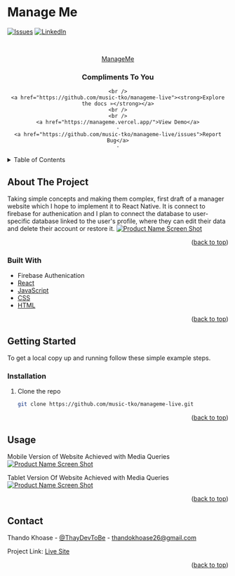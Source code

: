 # Manage Me

<div id="top"></div>

<!-- PROJECT SHIELDS -->
<!--
*** I'm using markdown "reference style" links for readability.
*** Reference links are enclosed in brackets [ ] instead of parentheses ( ).
*** See the bottom of this document for the declaration of the reference variables
*** for contributors-url, forks-url, etc. This is an optional, concise syntax you may use.
*** https://www.markdownguide.org/basic-syntax/#reference-style-links
-->

[![Issues][issues-shield]][issues-url]
[![LinkedIn][linkedin-shield]][linkedin-url]


<!-- PROJECT LOGO -->
<br />
<div align="center">
  <a href="https://github.com/music-tko/manageme-live">
<p> ManageMe </p>  </a>

<h3 align="center">Compliments To You</h3>

  <p align="center">
 
    <br />
    <a href="https://github.com/music-tko/manageme-live"><strong>Explore the docs »</strong></a>
    <br />
    <br />
    <a href="https://manageme.vercel.app/">View Demo</a>
    ·
    <a href="https://github.com/music-tko/manageme-live/issues">Report Bug</a>
    ·
  </p>
</div>



<!-- TABLE OF CONTENTS -->
<details>
  <summary>Table of Contents</summary>
  <ol>
    <li>
      <a href="#about-the-project">About The Project</a>
      <ul>
        <li><a href="#built-with">Built With</a></li>
      </ul>
    </li>
    <li>
      <a href="#getting-started">Getting Started</a>
      <ul>
        <li><a href="#installation">Installation</a></li>
      </ul>
    </li>
    <li><a href="#usage">Usage</a></li>
    <li><a href="#contact">Contact</a></li>
    <li><a href="#acknowledgments">Acknowledgments</a></li>
  </ol>
</details>



<!-- ABOUT THE PROJECT -->
## About The Project
Taking simple concepts and making them complex, first draft of a manager website which I hope to implement it to React Native. It is connect to firebase for authenication and I plan to connect the database to user-specific database linked to the user's profile, where they can edit their data and delete their account or restore it.
[![Product Name Screen Shot][product-screenshot]](https://github.com/music-tko/manageme-live/blob/master/manageme-laptop.png)

<p align="right">(<a href="#top">back to top</a>)</p>



### Built With

* Firebase Authenication
* [React](https://reactjs.org) 
* [JavaScript](https://developer.mozilla.org/en-US/docs/Web/JavaScript)
* [CSS](https://developer.mozilla.org/en-US/docs/Web/CSS)
* [HTML](https://developer.mozilla.org/en-US/docs/Web/HTML)

<p align="right">(<a href="#top">back to top</a>)</p>



<!-- GETTING STARTED -->
## Getting Started

To get a local copy up and running follow these simple example steps.

### Installation

1. Clone the repo
   ```sh
   git clone https://github.com/music-tko/manageme-live.git
   ```


<p align="right">(<a href="#top">back to top</a>)</p>



<!-- USAGE EXAMPLES -->
## Usage

Mobile Version of Website Achieved with Media Queries
[![Product Name Screen Shot][product-mobile]](https://github.com/music-tko/manageme-live/blob/master/manageme-mobile.png)

Tablet Version Of Website Achieved with Media Queries
[![Product Name Screen Shot][product-tablet]](https://github.com/music-tko/manageme-live/blob/master/manageme-tablet.png)

<p align="right">(<a href="#top">back to top</a>)</p>

<!-- CONTACT -->
## Contact

Thando Khoase - [@ThayDevToBe](https://twitter.com/ThayDevToBe) - thandokhoase26@gmail.com

Project Link: [Live Site](https://manageme.vercel.app/)

<p align="right">(<a href="#top">back to top</a>)</p>


<!-- MARKDOWN LINKS & IMAGES -->

[issues-shield]: https://img.shields.io/github/issues/music-tko/manageme-live.svg?style=for-the-badge
[issues-url]: https://github.com/music-tko/manageme-live/issues
[linkedin-shield]: https://img.shields.io/badge/-LinkedIn-black.svg?style=for-the-badge&logo=linkedin&colorB=555
[linkedin-url]: https://linkedin.com/in/thay-khoase026/
[product-screenshot]: https://github.com/music-tko/manageme-live/blob/master/manageme-laptop.png
[product-mobile]: https://github.com/music-tko/manageme-live/blob/master/manageme-mobile.png
[product-tablet]: https://github.com/music-tko/manageme-live/blob/master/manageme-tablet.png
 
